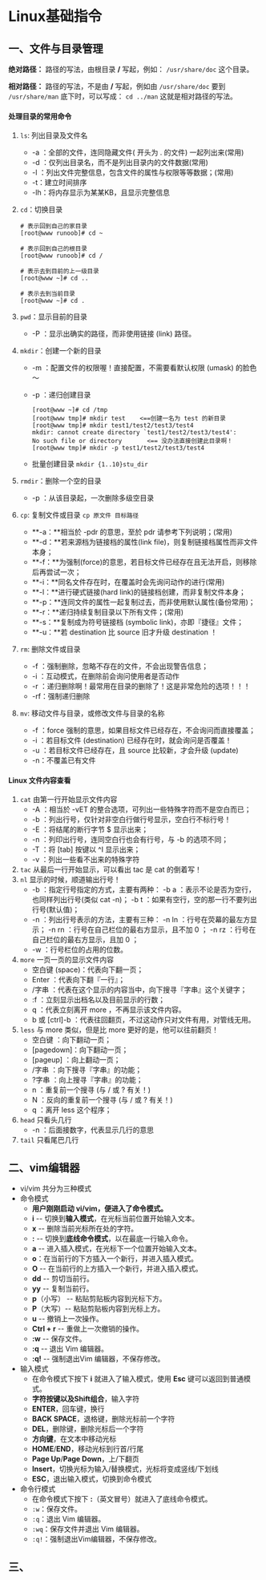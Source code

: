 # Linux基础指令

## 一、文件与目录管理

**绝对路径：**
路径的写法，由根目录 **/** 写起，例如： `/usr/share/doc` 这个目录。

**相对路径：**
路径的写法，不是由 **/** 写起，例如由 `/usr/share/doc` 要到 `/usr/share/man` 底下时，可以写成： `cd ../man` 这就是相对路径的写法。

#### 处理目录的常用命令

1. `ls`: 列出目录及文件名

   - -a ：全部的文件，连同隐藏文件( 开头为 . 的文件) 一起列出来(常用)
   - -d ：仅列出目录名，而不是列出目录内的文件数据(常用)
   - -l ：列出文件完整信息，包含文件的属性与权限等等数据；(常用)
   - -t：建立时间排序
   - -lh：将内存显示为某某KB，且显示完整信息

2. `cd`：切换目录

   ```
   # 表示回到自己的家目录
   [root@www runoob]# cd ~
   
   # 表示回到自己的根目录
   [root@www runoob]# cd /
   
   # 表示去到目前的上一级目录
   [root@www ~]# cd ..
   
   # 表示去到当前目录
   [root@www ~]# cd .
   ```

3. `pwd`：显示目前的目录

   - -P ：显示出确实的路径，而非使用链接 (link) 路径。

4. `mkdir`：创建一个新的目录

   - -m ：配置文件的权限喔！直接配置，不需要看默认权限 (umask) 的脸色～

   - -p ：递归创建目录

     ```
     [root@www ~]# cd /tmp
     [root@www tmp]# mkdir test    <==创建一名为 test 的新目录
     [root@www tmp]# mkdir test1/test2/test3/test4
     mkdir: cannot create directory `test1/test2/test3/test4': 
     No such file or directory       <== 没办法直接创建此目录啊！
     [root@www tmp]# mkdir -p test1/test2/test3/test4
     ```

   - 批量创建目录 `mkdir {1..10}stu_dir`

5. `rmdir`：删除一个空的目录

   - -p ：从该目录起，一次删除多级空目录

6. `cp`: 复制文件或目录   `cp 原文件 目标路径`

   - **-a：**相当於 -pdr 的意思，至於 pdr 请参考下列说明；(常用)
   - **-d：**若来源档为链接档的属性(link file)，则复制链接档属性而非文件本身；
   - **-f：**为强制(force)的意思，若目标文件已经存在且无法开启，则移除后再尝试一次；
   - **-i：**同名文件存在时，在覆盖时会先询问动作的进行(常用)
   - **-l：**进行硬式链接(hard link)的链接档创建，而非复制文件本身；
   - **-p：**连同文件的属性一起复制过去，而非使用默认属性(备份常用)；
   - **-r：**递归持续复制目录以下所有文件；(常用)
   - **-s：**复制成为符号链接档 (symbolic link)，亦即『捷径』文件；
   - **-u：**若 destination 比 source 旧才升级 destination ！

7. `rm`: 删除文件或目录

   - -f ：强制删除，忽略不存在的文件，不会出现警告信息；
   - -i ：互动模式，在删除前会询问使用者是否动作
   - -r ：递归删除啊！最常用在目录的删除了！这是非常危险的选项！！！
   - -rf：强制递归删除

8. `mv`: 移动文件与目录，或修改文件与目录的名称

   - -f ：force 强制的意思，如果目标文件已经存在，不会询问而直接覆盖；
   - -i ：若目标文件 (destination) 已经存在时，就会询问是否覆盖！
   - -u ：若目标文件已经存在，且 source 比较新，才会升级 (update)
   - -n：不覆盖已有文件

#### Linux 文件内容查看

1. `cat` 由第一行开始显示文件内容
   - -A ：相当於 -vET 的整合选项，可列出一些特殊字符而不是空白而已；
   - -b ：列出行号，仅针对非空白行做行号显示，空白行不标行号！
   - -E ：将结尾的断行字节 $ 显示出来；
   - -n ：列印出行号，连同空白行也会有行号，与 -b 的选项不同；
   - -T ：将 [tab] 按键以 ^I 显示出来；
   - -v ：列出一些看不出来的特殊字符
2. `tac` 从最后一行开始显示，可以看出 tac 是 cat 的倒着写！
3. `nl`  显示的时候，顺道输出行号！
   - -b ：指定行号指定的方式，主要有两种：
     -b a ：表示不论是否为空行，也同样列出行号(类似 cat -n)；
     -b t ：如果有空行，空的那一行不要列出行号(默认值)；
   - -n ：列出行号表示的方法，主要有三种：
     -n ln ：行号在荧幕的最左方显示；
     -n rn ：行号在自己栏位的最右方显示，且不加 0 ；
     -n rz ：行号在自己栏位的最右方显示，且加 0 ；
   - -w ：行号栏位的占用的位数。
4. `more` 一页一页的显示文件内容
   - 空白键 (space)：代表向下翻一页；
   - Enter ：代表向下翻『一行』；
   - /字串 ：代表在这个显示的内容当中，向下搜寻『字串』这个关键字；
   - :f  ：立刻显示出档名以及目前显示的行数；
   - q  ：代表立刻离开 more ，不再显示该文件内容。
   - b 或 [ctrl]-b ：代表往回翻页，不过这动作只对文件有用，对管线无用。
5. `less` 与 more 类似，但是比 more 更好的是，他可以往前翻页！
   - 空白键  ：向下翻动一页；
   - [pagedown]：向下翻动一页；
   - [pageup] ：向上翻动一页；
   - /字串   ：向下搜寻『字串』的功能；
   - ?字串   ：向上搜寻『字串』的功能；
   - n     ：重复前一个搜寻 (与 / 或 ? 有关！)
   - N     ：反向的重复前一个搜寻 (与 / 或 ? 有关！)
   - q     ：离开 less 这个程序；
6. `head` 只看头几行
   - -n ：后面接数字，代表显示几行的意思
7. `tail` 只看尾巴几行

## 二、vim编辑器

-  vi/vim 共分为三种模式
  - 命令模式
    - **用户刚刚启动 vi/vim，便进入了命令模式。**
    - **i** -- 切换到**输入模式**，在光标当前位置开始输入文本。
    - **x** -- 删除当前光标所在处的字符。
    - **:** -- 切换到**底线命令模式**，以在最底一行输入命令。
    - **a** -- 进入插入模式，在光标下一个位置开始输入文本。
    - **o**：在当前行的下方插入一个新行，并进入插入模式。
    - **O** -- 在当前行的上方插入一个新行，并进入插入模式。
    - **dd** -- 剪切当前行。
    - **yy** -- 复制当前行。
    - **p**（小写） -- 粘贴剪贴板内容到光标下方。
    - **P**（大写）-- 粘贴剪贴板内容到光标上方。
    - **u** -- 撤销上一次操作。
    - **Ctrl + r** -- 重做上一次撤销的操作。
    - **:w** -- 保存文件。
    - **:q** -- 退出 Vim 编辑器。
    - **:q!** -- 强制退出Vim 编辑器，不保存修改。
  - 输入模式
    - 在命令模式下按下 **i** 就进入了输入模式，使用 **Esc** 键可以返回到普通模式。
    - **字符按键以及Shift组合**，输入字符
    - **ENTER**，回车键，换行
    - **BACK SPACE**，退格键，删除光标前一个字符
    - **DEL**，删除键，删除光标后一个字符
    - **方向键**，在文本中移动光标
    - **HOME**/**END**，移动光标到行首/行尾
    - **Page Up**/**Page Down**，上/下翻页
    - **Insert**，切换光标为输入/替换模式，光标将变成竖线/下划线
    - **ESC**，退出输入模式，切换到命令模式
  - 命令行模式
    - 在命令模式下按下 **:**（英文冒号）就进入了底线命令模式。
    - `:w`：保存文件。
    - `:q`：退出 Vim 编辑器。
    - `:wq`：保存文件并退出 Vim 编辑器。
    - `:q!`：强制退出Vim编辑器，不保存修改。

## 三、